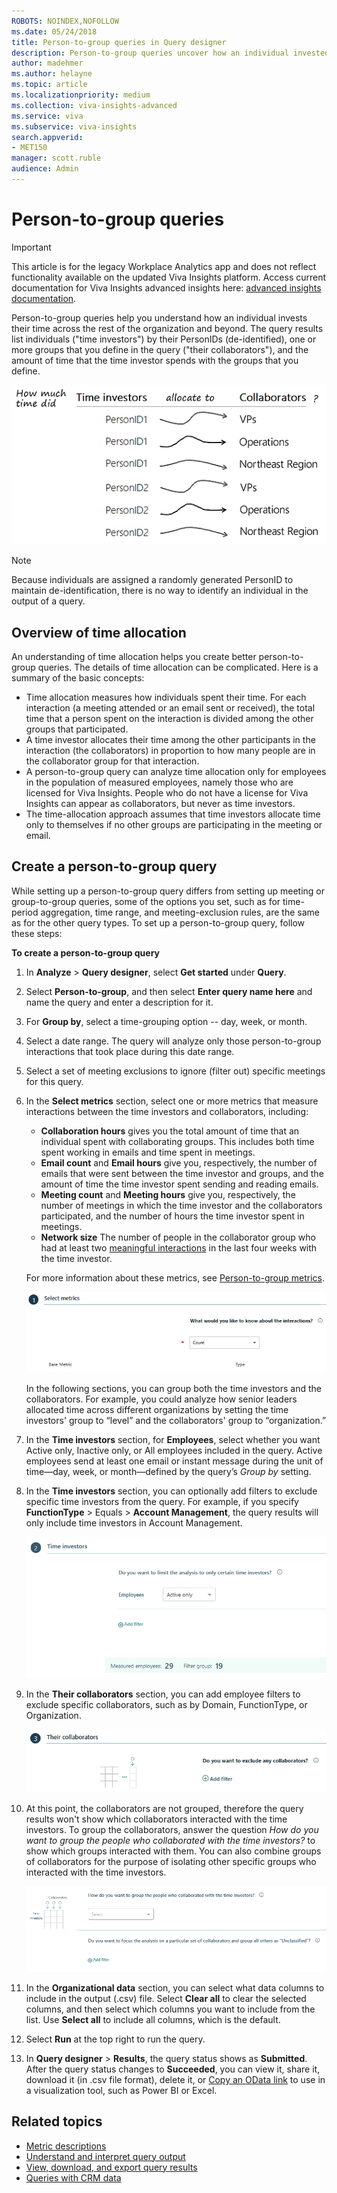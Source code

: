 ```yaml
---
ROBOTS: NOINDEX,NOFOLLOW
ms.date: 05/24/2018
title: Person-to-group queries in Query designer
description: Person-to-group queries uncover how an individual invested their time across the rest of the organization and beyond
author: madehmer
ms.author: helayne
ms.topic: article
ms.localizationpriority: medium 
ms.collection: viva-insights-advanced 
ms.service: viva 
ms.subservice: viva-insights 
search.appverid: 
- MET150 
manager: scott.ruble
audience: Admin
---
```


# Person-to-group queries


>[!Important]
>This article is for the legacy Workplace Analytics app and does not reflect functionality available on the updated Viva Insights platform. Access current documentation for Viva Insights advanced insights here: [advanced insights documentation](../advanced/introduction-to-advanced-insights.md).

Person-to-group queries help you understand how an individual invests their time across the rest of the organization and beyond. The query results list individuals ("time investors") by their PersonIDs (de-identified), one or more groups that you define in the query ("their collaborators"), and the amount of time that the time investor spends with the groups that you define.

![Time investors allocate time to groups.](../Images/WpA/tutorials/p2g-query.png)

>[!Note]
>Because individuals are assigned a randomly generated PersonID to maintain de-identification, there is no way to identify an individual in the output of a query.

## Overview of time allocation

An understanding of time allocation helps you create better person-to-group queries. The details of time allocation can be complicated. Here is a summary of the basic concepts:

* Time allocation measures how individuals spent their time. For each interaction (a meeting attended or an email sent or received), the total time that a person spent on the interaction is divided among the other groups that participated.
* A time investor allocates their time among the other participants in the interaction (the collaborators) in proportion to how many people are in the collaborator group for that interaction.
* A person-to-group query can analyze time allocation only for employees in the population of measured employees, namely those who are licensed for Viva Insights. People who do not have a license for Viva Insights can appear as collaborators, but never as time investors.
* The time-allocation approach assumes that time investors allocate time only to themselves if no other groups are participating in the meeting or email.

## Create a person-to-group query

While setting up a person-to-group query differs from setting up meeting or group-to-group queries, some of the options you set, such as for time-period aggregation, time range, and meeting-exclusion rules, are the same as for the other query types. To set up a person-to-group query, follow these steps:

**To create a person-to-group query**

1. In **Analyze** > **Query designer**, select **Get started** under **Query**.
2. Select **Person-to-group**, and then select **Enter query name here** and name the query and enter a description for it.
3. For **Group by**, select a time-grouping option -- day, week, or month.
4. Select a date range. The query will analyze only those person-to-group interactions that took place during this date range.
5. Select a set of meeting exclusions to ignore (filter out) specific meetings for this query.
6. In the **Select metrics** section, select one or more metrics that measure interactions between the time investors and collaborators, including:

   * **Collaboration hours** gives you the total amount of time that an individual spent with collaborating groups. This includes both time spent working in emails and time spent in meetings.
   * **Email count** and **Email hours** give you, respectively, the number of emails that were sent between the time investor and groups, and the amount of time the time investor spent sending and reading emails.
   * **Meeting count** and **Meeting hours** give you, respectively, the number of meetings in which the time investor and the collaborators participated, and the number of hours the time investor spent in meetings.
   * **Network size** The number of people in the collaborator group who had at least two [meaningful interactions](/viva/insights/use/glossary?toc=/viva/insights/use/toc.json&bc=/viva/insights/breadcrumb/toc.json#meaningful-interaction-define) in the last four weeks with the time investor.

   For more information about these metrics, see [Person-to-group metrics](/viva/insights/use/metric-definitions?toc=/viva/insights/use/toc.json&bc=/viva/insights/breadcrumb/toc.json#person-to-group-metrics).

      ![Select metrics.](../Images/WpA/tutorials/g2g-01-select-metrics.png)

    In the following sections, you can group both the time investors and the collaborators. For example, you could analyze how senior leaders allocated time across different organizations by setting the time investors' group to “level” and the collaborators' group to “organization.”
7. In the **Time investors** section, for **Employees**, select whether you want Active only, Inactive only, or All employees included in the query. Active employees send at least one email or instant message during the unit of time—day, week, or month—defined by the query’s *Group by* setting.

8. In the **Time investors** section, you can optionally add filters to exclude specific time investors from the query. For example, if you specify **FunctionType** > Equals > **Account Management**, the query results will only include time investors in Account Management.

   ![Group and filter time investors.](../Images/WpA/tutorials/p2g-time-investors.png)

9. In the **Their collaborators** section, you can add employee filters to exclude specific collaborators, such as by Domain, FunctionType, or Organization.

   ![Exclude collaborators.](../Images/WpA/tutorials/g2g-03-exclude-collaborators.png)

10. At this point, the collaborators are not grouped, therefore the query results won't show which collaborators interacted with the time investors. To group the collaborators, answer the question *How do you want to group the people who collaborated with the time investors?* to show which groups interacted with them. You can also combine groups of collaborators for the purpose of isolating other specific groups who interacted with the time investors.

    ![Group collaborators.](../Images/WpA/tutorials/g2g-04-group-collaborators.png)

11. In the **Organizational data** section, you can select what data columns to include in the output (.csv) file. Select **Clear all** to clear the selected columns, and then select which columns you want to include from the list. Use **Select all** to include all columns, which is the default.
12. Select **Run** at the top right to run the query.
13. In **Query designer** > **Results**, the query status shows as **Submitted**. After the query status changes to **Succeeded**, you can view it, share it, download it (in .csv file format), delete it, or [Copy an OData link](/viva/insights/use/view-download-and-export-query-results?toc=/viva/insights/use/toc.json&bc=/viva/insights/breadcrumb/toc.json#get-a-link-for-an-odata-feed-to-use-in-power-bi) to use in a visualization tool, such as Power BI or Excel.

## Related topics

* [Metric descriptions](../Use/Metric-definitions.md)
* [Understand and interpret query output](/viva/insights/Use/csv-query-output-file?toc=/viva/insights/use/toc.json&bc=/viva/insights/breadcrumb/toc.json)
* [View, download, and export query results](../Use/View-download-and-export-query-results.md)
* [Queries with CRM data](/viva/insights/tutorials/crm-queries?toc=/viva/insights/use/toc.json&bc=/viva/insights/breadcrumb/toc.json)

